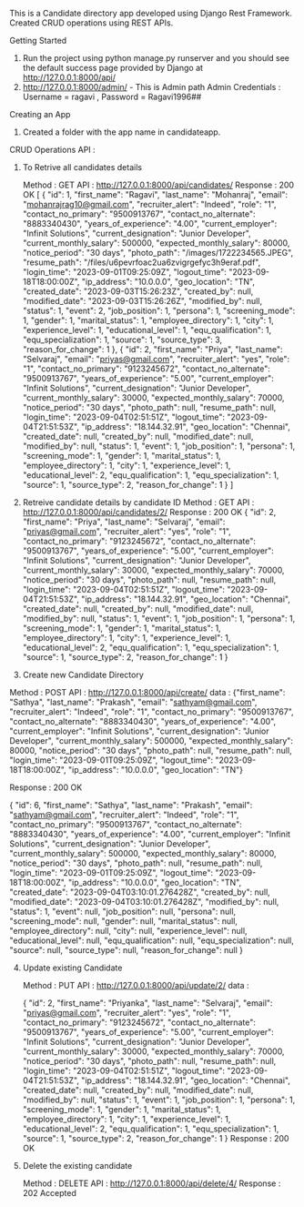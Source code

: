 This is a Candidate directory app developed using Django Rest Framework. Created CRUD operations using REST APIs.

Getting Started

1) Run the project using python manage.py runserver and you should see the default success page provided by Django at http://127.0.0.1:8000/api/
2) http://127.0.0.1:8000/admin/ - This is Admin path
   Admin Credentials : Username = ragavi , Password = Ragavi1996##
   
Creating an App
1) Created a folder with the app name in candidateapp.

CRUD Operations API :

1) To Retrive all candidates details

   Method : GET
   API :  http://127.0.0.1:8000/api/candidates/
   Response : 200 OK
            [
            {
            "id": 1,
            "first_name": "Ragavi",
            "last_name": "Mohanraj",
            "email": "mohanrajrag10@gmail.com",
            "recruiter_alert": "Indeed",
            "role": "1",
            "contact_no_primary": "9500913767",
            "contact_no_alternate": "8883340430",
            "years_of_experience": "4.00",
            "current_employer": "Infinit Solutions",
            "current_designation": "Junior Developer",
            "current_monthly_salary": 500000,
            "expected_monthly_salary": 80000,
            "notice_period": "30 days",
            "photo_path": "/images/1722234565.JPEG",
            "resume_path": "/files/u6pevrfoac2ua6zvigrgefyc3h9eraf.pdf",
            "login_time": "2023-09-01T09:25:09Z",
            "logout_time": "2023-09-18T18:00:00Z",
            "ip_address": "10.0.0.0",
            "geo_location": "TN",
            "created_date": "2023-09-03T15:26:23Z",
            "created_by": null,
            "modified_date": "2023-09-03T15:26:26Z",
            "modified_by": null,
            "status": 1,
            "event": 2,
            "job_position": 1,
            "persona": 1,
            "screening_mode": 1,
            "gender": 1,
            "marital_status": 1,
            "employee_directory": 1,
            "city": 1,
            "experience_level": 1,
            "educational_level": 1,
            "equ_qualification": 1,
            "equ_specialization": 1,
            "source": 1,
            "source_type": 3,
            "reason_for_change": 1
            },
            {
            "id": 2,
            "first_name": "Priya",
            "last_name": "Selvaraj",
            "email": "priyas@gmail.com",
            "recruiter_alert": "yes",
            "role": "1",
            "contact_no_primary": "9123245672",
            "contact_no_alternate": "9500913767",
            "years_of_experience": "5.00",
            "current_employer": "Infinit Solutions",
            "current_designation": "Junior Developer",
            "current_monthly_salary": 30000,
            "expected_monthly_salary": 70000,
            "notice_period": "30 days",
            "photo_path": null,
            "resume_path": null,
            "login_time": "2023-09-04T02:51:51Z",
            "logout_time": "2023-09-04T21:51:53Z",
            "ip_address": "18.144.32.91",
            "geo_location": "Chennai",
            "created_date": null,
            "created_by": null,
            "modified_date": null,
            "modified_by": null,
            "status": 1,
            "event": 1,
            "job_position": 1,
            "persona": 1,
            "screening_mode": 1,
            "gender": 1,
            "marital_status": 1,
            "employee_directory": 1,
            "city": 1,
            "experience_level": 1,
            "educational_level": 2,
            "equ_qualification": 1,
            "equ_specialization": 1,
            "source": 1,
            "source_type": 2,
            "reason_for_change": 1
            }
   ]

2) Retreive candidate details by candidate ID
   Method : GET
   API : http://127.0.0.1:8000/api/candidates/2/
   Response : 200 OK
   {
    "id": 2,
    "first_name": "Priya",
    "last_name": "Selvaraj",
    "email": "priyas@gmail.com",
    "recruiter_alert": "yes",
    "role": "1",
    "contact_no_primary": "9123245672",
    "contact_no_alternate": "9500913767",
    "years_of_experience": "5.00",
    "current_employer": "Infinit Solutions",
    "current_designation": "Junior Developer",
    "current_monthly_salary": 30000,
    "expected_monthly_salary": 70000,
    "notice_period": "30 days",
    "photo_path": null,
    "resume_path": null,
    "login_time": "2023-09-04T02:51:51Z",
    "logout_time": "2023-09-04T21:51:53Z",
    "ip_address": "18.144.32.91",
    "geo_location": "Chennai",
    "created_date": null,
    "created_by": null,
    "modified_date": null,
    "modified_by": null,
    "status": 1,
    "event": 1,
    "job_position": 1,
    "persona": 1,
    "screening_mode": 1,
    "gender": 1,
    "marital_status": 1,
    "employee_directory": 1,
    "city": 1,
    "experience_level": 1,
    "educational_level": 2,
    "equ_qualification": 1,
    "equ_specialization": 1,
    "source": 1,
    "source_type": 2,
    "reason_for_change": 1
}
   
 3) Create new Candidate Directory

   Method : POST
   API : http://127.0.0.1:8000/api/create/
   data :
         {"first_name": "Sathya",
        "last_name": "Prakash",
        "email": "sathyam@gmail.com",
        "recruiter_alert": "Indeed",
        "role": "1",
        "contact_no_primary": "9500913767",
        "contact_no_alternate": "8883340430",
        "years_of_experience": "4.00",
        "current_employer": "Infinit Solutions",
        "current_designation": "Junior Developer",
        "current_monthly_salary": 500000,
        "expected_monthly_salary": 80000,
        "notice_period": "30 days",
        "photo_path": null,
        "resume_path": null,
        "login_time": "2023-09-01T09:25:09Z",
        "logout_time": "2023-09-18T18:00:00Z",
        "ip_address": "10.0.0.0",
        "geo_location": "TN"}

   Response : 200 OK

   {
    "id": 6,
    "first_name": "Sathya",
    "last_name": "Prakash",
    "email": "sathyam@gmail.com",
    "recruiter_alert": "Indeed",
    "role": "1",
    "contact_no_primary": "9500913767",
    "contact_no_alternate": "8883340430",
    "years_of_experience": "4.00",
    "current_employer": "Infinit Solutions",
    "current_designation": "Junior Developer",
    "current_monthly_salary": 500000,
    "expected_monthly_salary": 80000,
    "notice_period": "30 days",
    "photo_path": null,
    "resume_path": null,
    "login_time": "2023-09-01T09:25:09Z",
    "logout_time": "2023-09-18T18:00:00Z",
    "ip_address": "10.0.0.0",
    "geo_location": "TN",
    "created_date": "2023-09-04T03:10:01.276428Z",
    "created_by": null,
    "modified_date": "2023-09-04T03:10:01.276428Z",
    "modified_by": null,
    "status": 1,
    "event": null,
    "job_position": null,
    "persona": null,
    "screening_mode": null,
    "gender": null,
    "marital_status": null,
    "employee_directory": null,
    "city": null,
    "experience_level": null,
    "educational_level": null,
    "equ_qualification": null,
    "equ_specialization": null,
    "source": null,
    "source_type": null,
    "reason_for_change": null
}

4) Update existing Candidate

   Method : PUT
   API : http://127.0.0.1:8000/api/update/2/
   data :

   {
    "id": 2,
    "first_name": "Priyanka",
    "last_name": "Selvaraj",
    "email": "priyas@gmail.com",
    "recruiter_alert": "yes",
    "role": "1",
    "contact_no_primary": "9123245672",
    "contact_no_alternate": "9500913767",
    "years_of_experience": "5.00",
    "current_employer": "Infinit Solutions",
    "current_designation": "Junior Developer",
    "current_monthly_salary": 30000,
    "expected_monthly_salary": 70000,
    "notice_period": "30 days",
    "photo_path": null,
    "resume_path": null,
    "login_time": "2023-09-04T02:51:51Z",
    "logout_time": "2023-09-04T21:51:53Z",
    "ip_address": "18.144.32.91",
    "geo_location": "Chennai",
    "created_date": null,
    "created_by": null,
    "modified_date": null,
    "modified_by": null,
    "status": 1,
    "event": 1,
    "job_position": 1,
    "persona": 1,
    "screening_mode": 1,
    "gender": 1,
    "marital_status": 1,
    "employee_directory": 1,
    "city": 1,
    "experience_level": 1,
    "educational_level": 2,
    "equ_qualification": 1,
    "equ_specialization": 1,
    "source": 1,
    "source_type": 2,
    "reason_for_change": 1
}
Response : 200 OK

5) Delete the existing candidate

   Method : DELETE
   API : http://127.0.0.1:8000/api/delete/4/
   Response : 202 Accepted

   
   
      


            
   
    
